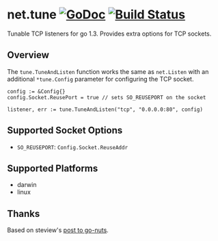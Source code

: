 # net.tune [![GoDoc](https://godoc.org/github.com/benburkert/net.tune?status.png)](http://godoc.org/github.com/benburkert/net.tune) [![Build Status](https://travis-ci.org/benburkert/net.tune.svg?branch=master)](https://travis-ci.org/benburkert/net.tune)

Tunable TCP listeners for go 1.3. Provides extra options for TCP sockets.

## Overview

The `tune.TuneAndListen` function works the same as `net.Listen` with
an additional `*tune.Config` parameter for configuring the TCP socket.

    config := &Config{}
    config.Socket.ReusePort = true // sets SO_REUSEPORT on the socket

    listener, err := tune.TuneAndListen("tcp", "0.0.0.0:80", config)

## Supported Socket Options

* `SO_REUSEPORT`: `Config.Socket.ReuseAddr`


## Supported Platforms

* darwin
* linux

## Thanks

Based on steview's [post to go-nuts](https://groups.google.com/d/msg/golang-nuts/fJyW1GCx_6s/7s-PIHdj4RkJ).
